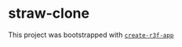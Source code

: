 # straw-clone

This project was bootstrapped with [`create-r3f-app`](https://github.com/RenaudROHLINGER/create-r3f-app)